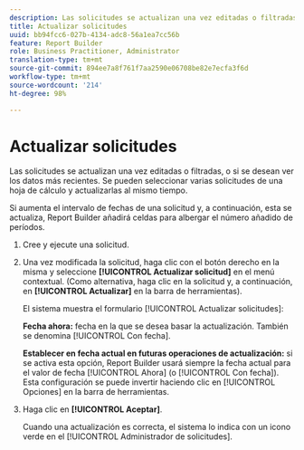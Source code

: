```yaml
---
description: Las solicitudes se actualizan una vez editadas o filtradas, o si se desean ver los datos más recientes. Se pueden seleccionar varias solicitudes de una hoja de cálculo y actualizarlas al mismo tiempo.
title: Actualizar solicitudes
uuid: bb94fcc6-027b-4134-adc8-56a1ea7cc56b
feature: Report Builder
role: Business Practitioner, Administrator
translation-type: tm+mt
source-git-commit: 894ee7a8f761f7aa2590e06708be82e7ecfa3f6d
workflow-type: tm+mt
source-wordcount: '214'
ht-degree: 98%

---
```



# Actualizar solicitudes

Las solicitudes se actualizan una vez editadas o filtradas, o si se desean ver los datos más recientes. Se pueden seleccionar varias solicitudes de una hoja de cálculo y actualizarlas al mismo tiempo.

Si aumenta el intervalo de fechas de una solicitud y, a continuación, esta se actualiza, Report Builder añadirá celdas para albergar el número añadido de períodos.

1. Cree y ejecute una solicitud.
1. Una vez modificada la solicitud, haga clic con el botón derecho en la misma y seleccione **[!UICONTROL Actualizar solicitud]** en el menú contextual. (Como alternativa, haga clic en la solicitud y, a continuación, en **[!UICONTROL Actualizar]** en la barra de herramientas).

   El sistema muestra el formulario [!UICONTROL Actualizar solicitudes]:

   **Fecha ahora:** fecha en la que se desea basar la actualización. También se denomina [!UICONTROL Con fecha].

   **Establecer en fecha actual en futuras operaciones de actualización:** si se activa esta opción, Report Builder usará siempre la fecha actual para el valor de fecha [!UICONTROL Ahora] (o [!UICONTROL Con fecha]). Esta configuración se puede invertir haciendo clic en [!UICONTROL Opciones] en la barra de herramientas.
1. Haga clic en **[!UICONTROL Aceptar]**.

   Cuando una actualización es correcta, el sistema lo indica con un icono verde en el [!UICONTROL Administrador de solicitudes].
